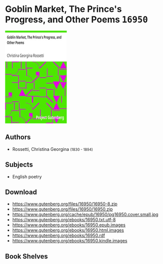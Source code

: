 # Goblin Market, The Prince's Progress, and Other Poems <kbd>16950</kbd>

![](./cover.medium.jpg "")

## Authors


 - Rossetti, Christina Georgina <small>(1830 - 1894)</small>

## Subjects


 - English poetry

## Download


 - https://www.gutenberg.org/files/16950/16950-8.zip
 - https://www.gutenberg.org/files/16950/16950.zip
 - https://www.gutenberg.org/cache/epub/16950/pg16950.cover.small.jpg
 - https://www.gutenberg.org/ebooks/16950.txt.utf-8
 - https://www.gutenberg.org/ebooks/16950.epub.images
 - https://www.gutenberg.org/ebooks/16950.html.images
 - https://www.gutenberg.org/ebooks/16950.rdf
 - https://www.gutenberg.org/ebooks/16950.kindle.images

## Book Shelves


